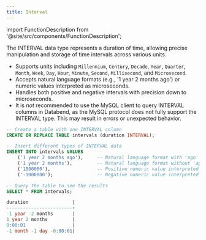 ```yaml
---
title: Interval
---
```


import FunctionDescription from '@site/src/components/FunctionDescription';

<FunctionDescription description="Introduced or updated: v1.2.673"/>

The INTERVAL data type represents a duration of time, allowing precise manipulation and storage of time intervals across various units.

- Supports units including `Millennium`, `Century`, `Decade`, `Year`, `Quarter`, `Month`, `Week`, `Day`, `Hour`, `Minute`, `Second`, `Millisecond`, and `Microsecond`.
- Accepts natural language formats (e.g., '1 year 2 months ago') or numeric values interpreted as microseconds.
- Handles both positive and negative intervals with precision down to microseconds.
- It is *not* recommended to use the MySQL client to query INTERVAL columns in Databend, as the MySQL protocol does not fully support the INTERVAL type. This may result in errors or unexpected behavior.

```sql title='Examples:'
-- Create a table with one INTERVAL column
CREATE OR REPLACE TABLE intervals (duration INTERVAL);

-- Insert different types of INTERVAL data
INSERT INTO intervals VALUES 
    ('1 year 2 months ago'),     -- Natural language format with 'ago' (negative interval)
    ('1 year 2 months'),         -- Natural language format without 'ago' (positive interval)
    ('1000000'),                 -- Positive numeric value interpreted as microseconds
    ('-1000000');                -- Negative numeric value interpreted as microseconds

-- Query the table to see the results
SELECT * FROM intervals;

duration                |
------------------------+
-1 year -2 months       |
1 year 2 months         |
0:00:01                 |
-1 month -1 day -0:00:01|
```